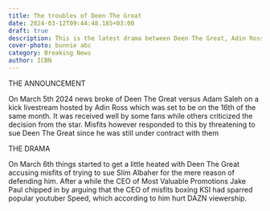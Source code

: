 ```yaml
---
title: The troubles of Deen The Great
date: 2024-03-12T09:44:48.185+03:00
draft: true
description: This is the latest drama between Deen The Great, Adin Ross and misfits boxing .
cover-photo: bunnie abc
category: Breaking News
author: ICBN
---
```

THE ANNOUNCEMENT

On March 5th 2024 news broke of Deen The Great versus Adam Saleh on a kick livestream hosted by Adin Ross which was set to be on the 16th of the same month. It was received well by some fans while others criticized the decision from the star. Misfits however responded to this by threatening to sue Deen The Great since he was still under contract with them

THE DRAMA

On March 6th things started to get a little heated with Deen The Great accusing misfits of trying to sue Slim Albaher for the mere reason of defending him. After a while the CEO of Most Valuable Promotions Jake Paul chipped in by arguing that the CEO of misfits boxing KSI had sparred popular youtuber Speed, which according to him hurt DAZN viewership.
